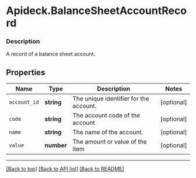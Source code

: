 # Apideck.BalanceSheetAccountRecord

### Description

A record of a balance sheet account.

## Properties
Name | Type | Description | Notes
------------ | ------------- | ------------- | -------------
`account_id` | **string** | The unique identifier for the account. | [optional] 
`code` | **string** | The account code of the account | [optional] 
`name` | **string** | The name of the account. | [optional] 
`value` | **number** | The amount or value of the item | [optional] 





---

[[Back to top]](#) [[Back to API list]](../../../../README.md#documentation-for-api-endpoints) [[Back to README]](../../../../README.md)


